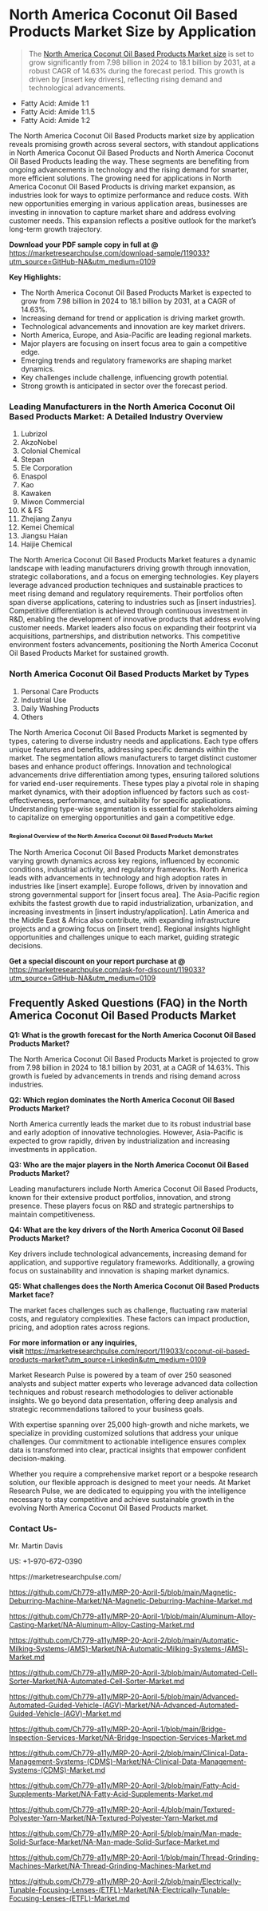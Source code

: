 <h1>North America Coconut Oil Based Products Market&nbsp;Size by Application</h1><blockquote><p>The <a href="https://marketresearchpulse.com/download-sample/119033?utm_source=GitHub-NA&amp;utm_medium=0109">North America Coconut Oil Based Products Market size</a> is set to grow significantly from 7.98 billion in 2024 to 18.1 billion by 2031, at a robust CAGR of 14.63% during the forecast period. This growth is driven by [insert key drivers], reflecting rising demand and technological advancements.</p></blockquote><ul><li>Fatty Acid: Amide 1:1<li> Fatty Acid: Amide 1:1.5<li> Fatty Acid: Amide 1:2</li></ul><p>The North America Coconut Oil Based Products market size by application reveals promising growth across several sectors, with standout applications in North America Coconut Oil Based Products and North America Coconut Oil Based Products leading the way. These segments are benefiting from ongoing advancements in technology and the rising demand for smarter, more efficient solutions. The growing need for applications in North America Coconut Oil Based Products is driving market expansion, as industries look for ways to optimize performance and reduce costs. With new opportunities emerging in various application areas, businesses are investing in innovation to capture market share and address evolving customer needs. This expansion reflects a positive outlook for the market’s long-term growth trajectory.</p><p><strong>Download your PDF sample copy in full at @ </strong><a href="https://marketresearchpulse.com/download-sample/119033?utm_source=GitHub-NA&amp;utm_medium=0109">https://marketresearchpulse.com/download-sample/119033?utm_source=GitHub-NA&amp;utm_medium=0109</a></p><p><strong>Key Highlights: </strong></p><ul><li>The North America Coconut Oil Based Products Market is expected to grow from 7.98 billion in 2024 to 18.1 billion by 2031, at a CAGR of 14.63%.</li><li>Increasing demand for trend or application is driving market growth.</li><li>Technological advancements and innovation are key market drivers.</li><li>North America, Europe, and Asia-Pacific are leading regional markets.</li><li>Major players are focusing on insert focus area to gain a competitive edge.</li><li>Emerging trends and regulatory frameworks are shaping market dynamics.</li><li>Key challenges include challenge, influencing growth potential.</li><li>Strong growth is anticipated in sector over the forecast period.</li></ul><h3>Leading Manufacturers in the North America Coconut Oil Based Products Market: A Detailed Industry Overview</h3><ol><li>Lubrizol</li><li>AkzoNobel</li><li>Colonial Chemical</li><li>Stepan</li><li>Ele Corporation</li><li>Enaspol</li><li>Kao</li><li>Kawaken</li><li>Miwon Commercial</li><li>K & FS</li><li>Zhejiang Zanyu</li><li>Kemei Chemical</li><li>Jiangsu Haian</li><li>Haijie Chemical</li></ol><div class="flex max-w-full flex-col flex-grow"><div class="min-h-8 text-message flex w-full flex-col items-end gap-2 whitespace-normal break-words [.text-message+&amp;]:mt-5" dir="auto" data-message-author-role="assistant" data-message-id="fd8432e4-4910-450d-b182-61b7bfb0a01f" data-message-model-slug="gpt-4o"><div class="flex w-full flex-col gap-1 empty:hidden first:pt-[3px]"><div class="markdown prose w-full break-words dark:prose-invert light"><p>The North America Coconut Oil Based Products Market features a dynamic landscape with leading manufacturers driving growth through innovation, strategic collaborations, and a focus on emerging technologies. Key players leverage advanced production techniques and sustainable practices to meet rising demand and regulatory requirements. Their portfolios often span diverse applications, catering to industries such as [insert industries]. Competitive differentiation is achieved through continuous investment in R&amp;D, enabling the development of innovative products that address evolving customer needs. Market leaders also focus on expanding their footprint via acquisitions, partnerships, and distribution networks. This competitive environment fosters advancements, positioning the North America Coconut Oil Based Products Market for sustained growth.</p></div></div></div></div><h3>North America Coconut Oil Based Products Market by Types</h3><ol><li>Personal Care Products<li> Industrial Use<li> Daily Washing Products<li> Others</li></ol><div class="flex max-w-full flex-col flex-grow"><div class="min-h-8 text-message flex w-full flex-col items-end gap-2 whitespace-normal break-words [.text-message+&amp;]:mt-5" dir="auto" data-message-author-role="assistant" data-message-id="084470be-0bb7-4664-bddf-5156b4f41249" data-message-model-slug="gpt-4o-mini"><div class="flex w-full flex-col gap-1 empty:hidden first:pt-[3px]"><div class="markdown prose w-full break-words dark:prose-invert light"><p>The North America Coconut Oil Based Products Market is segmented by types, catering to diverse industry needs and applications. Each type offers unique features and benefits, addressing specific demands within the market. The segmentation allows manufacturers to target distinct customer bases and enhance product offerings. Innovation and technological advancements drive differentiation among types, ensuring tailored solutions for varied end-user requirements. These types play a pivotal role in shaping market dynamics, with their adoption influenced by factors such as cost-effectiveness, performance, and suitability for specific applications. Understanding type-wise segmentation is essential for stakeholders aiming to capitalize on emerging opportunities and gain a competitive edge.</p></div></div></div></div><h3><span style="font-size: 11px;">Regional Overview of the North America Coconut Oil Based Products Market</span></h3><div class="flex max-w-full flex-col flex-grow"><div class="min-h-8 text-message flex w-full flex-col items-end gap-2 whitespace-normal break-words [.text-message+&amp;]:mt-5" dir="auto" data-message-author-role="assistant" data-message-id="e9038762-ce64-4e30-91c9-9bd413514231" data-message-model-slug="gpt-4o-mini"><div class="flex w-full flex-col gap-1 empty:hidden first:pt-[3px]"><div class="markdown prose w-full break-words dark:prose-invert light"><p>The North America Coconut Oil Based Products Market demonstrates varying growth dynamics across key regions, influenced by economic conditions, industrial activity, and regulatory frameworks. North America leads with advancements in technology and high adoption rates in industries like [insert example]. Europe follows, driven by innovation and strong governmental support for [insert focus area]. The Asia-Pacific region exhibits the fastest growth due to rapid industrialization, urbanization, and increasing investments in [insert industry/application]. Latin America and the Middle East &amp; Africa also contribute, with expanding infrastructure projects and a growing focus on [insert trend]. Regional insights highlight opportunities and challenges unique to each market, guiding strategic decisions.</p></div></div></div></div><p><strong>Get a special discount on your report purchase at @ </strong><a href="https://marketresearchpulse.com/ask-for-discount/119033?utm_source=GitHub-NA&amp;utm_medium=0109">https://marketresearchpulse.com/ask-for-discount/119033?utm_source=GitHub-NA&amp;utm_medium=0109</a></p><h2>Frequently Asked Questions (FAQ) in the North America Coconut Oil Based Products Market</h2><p><strong>Q1: What is the growth forecast for the North America Coconut Oil Based Products Market?</strong></p><p>The North America Coconut Oil Based Products Market is projected to grow from 7.98 billion in 2024 to 18.1 billion by 2031, at a CAGR of 14.63%. This growth is fueled by advancements in trends and rising demand across industries.</p><p><strong>Q2: Which region dominates the North America Coconut Oil Based Products Market?</strong></p><p>North America currently leads the market due to its robust industrial base and early adoption of innovative technologies. However, Asia-Pacific is expected to grow rapidly, driven by industrialization and increasing investments in application.</p><p><strong>Q3: Who are the major players in the North America Coconut Oil Based Products Market?</strong></p><p>Leading manufacturers include North America Coconut Oil Based Products, known for their extensive product portfolios, innovation, and strong presence. These players focus on R&amp;D and strategic partnerships to maintain competitiveness.</p><p><strong>Q4: What are the key drivers of the North America Coconut Oil Based Products Market?</strong></p><p>Key drivers include technological advancements, increasing demand for application, and supportive regulatory frameworks. Additionally, a growing focus on sustainability and innovation is shaping market dynamics.</p><p><strong>Q5: What challenges does the North America Coconut Oil Based Products Market face?</strong></p><p>The market faces challenges such as challenge, fluctuating raw material costs, and regulatory complexities. These factors can impact production, pricing, and adoption rates across regions.</p><p><strong>For more information or any inquiries, visit&nbsp;</strong><a href="https://marketresearchpulse.com/report/119033/coconut-oil-based-products-market?utm_source=Linkedin&utm_medium=0109">https://marketresearchpulse.com/report/119033/coconut-oil-based-products-market?utm_source=Linkedin&utm_medium=0109</a></p><p>Market Research Pulse is powered by a team of over 250 seasoned analysts and subject matter experts who leverage advanced data collection techniques and robust research methodologies to deliver actionable insights. We go beyond data presentation, offering deep analysis and strategic recommendations tailored to your business goals.</p><p>With expertise spanning over 25,000 high-growth and niche markets, we specialize in providing customized solutions that address your unique challenges. Our commitment to actionable intelligence ensures complex data is transformed into clear, practical insights that empower confident decision-making.</p><p>Whether you require a comprehensive market report or a bespoke research solution, our flexible approach is designed to meet your needs. At Market Research Pulse, we are dedicated to equipping you with the intelligence necessary to stay competitive and achieve sustainable growth in the evolving North America Coconut Oil Based Products market.</p><h3><strong>Contact Us-</strong></h3><p>Mr. Martin Davis</p><p>US: +1-970-672-0390</p><p>https://marketresearchpulse.com/</p><p><a href="https://github.com/Ch779-a11y/MRP-20-April-5/blob/main/Magnetic-Deburring-Machine-Market/NA-Magnetic-Deburring-Machine-Market.md">https://github.com/Ch779-a11y/MRP-20-April-5/blob/main/Magnetic-Deburring-Machine-Market/NA-Magnetic-Deburring-Machine-Market.md</a></p><p><a href="https://github.com/Ch779-a11y/MRP-20-April-1/blob/main/Aluminum-Alloy-Casting-Market/NA-Aluminum-Alloy-Casting-Market.md">https://github.com/Ch779-a11y/MRP-20-April-1/blob/main/Aluminum-Alloy-Casting-Market/NA-Aluminum-Alloy-Casting-Market.md</a></p><p><a href="https://github.com/Ch779-a11y/MRP-20-April-2/blob/main/Automatic-Milking-Systems-(AMS)-Market/NA-Automatic-Milking-Systems-(AMS)-Market.md">https://github.com/Ch779-a11y/MRP-20-April-2/blob/main/Automatic-Milking-Systems-(AMS)-Market/NA-Automatic-Milking-Systems-(AMS)-Market.md</a></p><p><a href="https://github.com/Ch779-a11y/MRP-20-April-3/blob/main/Automated-Cell-Sorter-Market/NA-Automated-Cell-Sorter-Market.md">https://github.com/Ch779-a11y/MRP-20-April-3/blob/main/Automated-Cell-Sorter-Market/NA-Automated-Cell-Sorter-Market.md</a></p><p><a href="https://github.com/Ch779-a11y/MRP-20-April-5/blob/main/Advanced-Automated-Guided-Vehicle-(AGV)-Market/NA-Advanced-Automated-Guided-Vehicle-(AGV)-Market.md">https://github.com/Ch779-a11y/MRP-20-April-5/blob/main/Advanced-Automated-Guided-Vehicle-(AGV)-Market/NA-Advanced-Automated-Guided-Vehicle-(AGV)-Market.md</a></p><p><a href="https://github.com/Ch779-a11y/MRP-20-April-1/blob/main/Bridge-Inspection-Services-Market/NA-Bridge-Inspection-Services-Market.md">https://github.com/Ch779-a11y/MRP-20-April-1/blob/main/Bridge-Inspection-Services-Market/NA-Bridge-Inspection-Services-Market.md</a></p><p><a href="https://github.com/Ch779-a11y/MRP-20-April-2/blob/main/Clinical-Data-Management-Systems-(CDMS)-Market/NA-Clinical-Data-Management-Systems-(CDMS)-Market.md">https://github.com/Ch779-a11y/MRP-20-April-2/blob/main/Clinical-Data-Management-Systems-(CDMS)-Market/NA-Clinical-Data-Management-Systems-(CDMS)-Market.md</a></p><p><a href="https://github.com/Ch779-a11y/MRP-20-April-3/blob/main/Fatty-Acid-Supplements-Market/NA-Fatty-Acid-Supplements-Market.md">https://github.com/Ch779-a11y/MRP-20-April-3/blob/main/Fatty-Acid-Supplements-Market/NA-Fatty-Acid-Supplements-Market.md</a></p><p><a href="https://github.com/Ch779-a11y/MRP-20-April-4/blob/main/Textured-Polyester-Yarn-Market/NA-Textured-Polyester-Yarn-Market.md">https://github.com/Ch779-a11y/MRP-20-April-4/blob/main/Textured-Polyester-Yarn-Market/NA-Textured-Polyester-Yarn-Market.md</a></p><p><a href="https://github.com/Ch779-a11y/MRP-20-April-5/blob/main/Man-made-Solid-Surface-Market/NA-Man-made-Solid-Surface-Market.md">https://github.com/Ch779-a11y/MRP-20-April-5/blob/main/Man-made-Solid-Surface-Market/NA-Man-made-Solid-Surface-Market.md</a></p><p><a href="https://github.com/Ch779-a11y/MRP-20-April-1/blob/main/Thread-Grinding-Machines-Market/NA-Thread-Grinding-Machines-Market.md">https://github.com/Ch779-a11y/MRP-20-April-1/blob/main/Thread-Grinding-Machines-Market/NA-Thread-Grinding-Machines-Market.md</a></p><p><a href="https://github.com/Ch779-a11y/MRP-20-April-2/blob/main/Electrically-Tunable-Focusing-Lenses-(ETFL)-Market/NA-Electrically-Tunable-Focusing-Lenses-(ETFL)-Market.md">https://github.com/Ch779-a11y/MRP-20-April-2/blob/main/Electrically-Tunable-Focusing-Lenses-(ETFL)-Market/NA-Electrically-Tunable-Focusing-Lenses-(ETFL)-Market.md</a></p>
